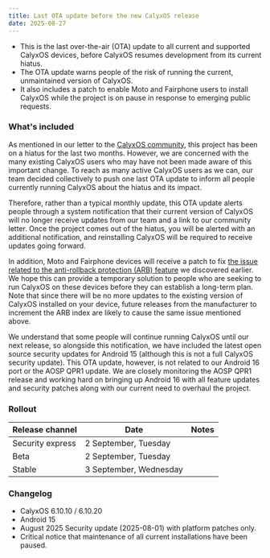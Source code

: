 ```yaml
---
title: Last OTA update before the new CalyxOS release
date: 2025-08-27
---
```


* This is the last over-the-air (OTA) update to all current and supported CalyxOS devices, before CalyxOS resumes development from its current hiatus.
* The OTA update warns people of the risk of running the current, unmaintained version of CalyxOS.
* It also includes a patch to enable Moto and Fairphone users to install CalyxOS while the project is on pause in response to emerging public requests.

### What's included

As mentioned in our letter to the [CalyxOS community](/news/2025/08/01/a-letter-to-our-community/), this project has been on a hiatus for the last two months. However, we are concerned with the many existing CalyxOS users who may have not been made aware of this important change. To reach as many active CalyxOS users as we can, our team decided collectively to push one last OTA update to inform all people currently running CalyxOS about the hiatus and its impact.

Therefore, rather than a typical monthly update, this OTA update alerts people through a system notification that their current version of CalyxOS will no longer receive updates from our team and a link to our community letter. Once the project comes out of the hiatus, you will be alerted with an additional notification, and reinstalling CalyxOS will be required to receive updates going forward.

In addition, Moto and Fairphone devices will receive a patch to fix [the issue related to the anti-rollback protection (ARB) feature](/install/antirollback-update-pending/) we discovered earlier. We hope this can provide a temporary solution to people who are seeking to run CalyxOS on these devices before they can establish a long-term plan. Note that since there will be no more updates to the existing version of CalyxOS installed on your device, future releases from the manufacturer to increment the ARB index are likely to cause the same issue mentioned above.

We understand that some people will continue running CalyxOS until our next release, so alongside this notification, we have included the latest open source security updates for Android 15 (although this is not a full CalyxOS security update).  This OTA update, however, is not related to our Android 16 port or the AOSP QPR1 update. We are closely monitoring the AOSP QPR1 release and working hard on bringing up Android 16 with all feature updates and security patches along with our current need to overhaul the project.

### Rollout

| Release channel  | Date   | Notes |
| ---------------- | ------ | ------ |
| Security express | 2 September, Tuesday |  |
| Beta | 2 September, Tuesday |  |
| Stable | 3 September, Wednesday | |

### Changelog
* CalyxOS 6.10.10 / 6.10.20
* Android 15
* August 2025 Security update (2025-08-01) with platform patches only.
* Critical notice that maintenance of all current installations have been paused.
